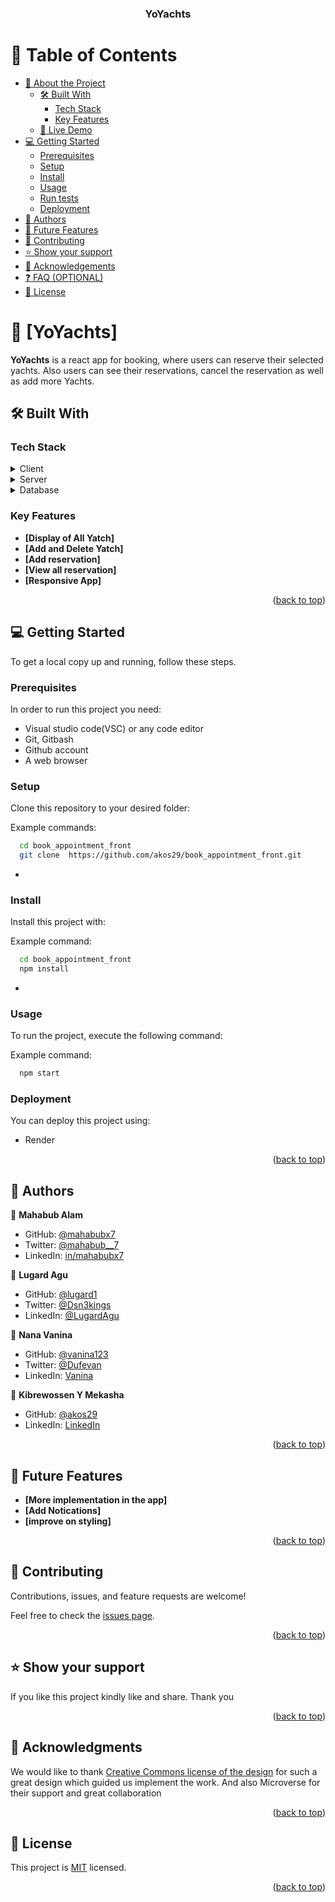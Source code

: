 <a name="readme-top"></a>
<div align="center">

  <h3><b>YoYachts</b></h3>

</div>

# 📗 Table of Contents

- [📖 About the Project](#about-project)
  - [🛠 Built With](#built-with)
    - [Tech Stack](#tech-stack)
    - [Key Features](#key-features)
  - [🚀 Live Demo](#live-demo)
- [💻 Getting Started](#getting-started)
  - [Prerequisites](#prerequisites)
  - [Setup](#setup)
  - [Install](#install)
  - [Usage](#usage)
  - [Run tests](#run-tests)
  - [Deployment](#deployment)
- [👥 Authors](#authors)
- [🔭 Future Features](#future-features)
- [🤝 Contributing](#contributing)
- [⭐️ Show your support](#support)
- [🙏 Acknowledgements](#acknowledgements)
- [❓ FAQ (OPTIONAL)](#faq)
- [📝 License](#license)


# 📖 [YoYachts] <a name="about-project"></a>


**YoYachts** is a react app for booking, where users can reserve their selected yachts. Also users can see their reservations, cancel the reservation as well as add more Yachts.

## 🛠 Built With <a name="built-with"></a>

### Tech Stack <a name="tech-stack"></a>

<details>
  <summary>Client</summary>
  <ul>
    <li><a href="https://reactjs.org/">React.js</a></li>
  </ul>
</details>

<details>
  <summary>Server</summary>
  <ul>
    <li><a href="https://expressjs.com/">Express.js</a></li>
  </ul>
</details>

<details>
<summary>Database</summary>
  <ul>
    <li><a href="https://www.postgresql.org/">PostgreSQL</a></li>
  </ul>
</details>


### Key Features <a name="key-features"></a>

- **[Display of All Yatch]**
- **[Add and Delete Yatch]**
- **[Add reservation]**
- **[View all reservation]**
- **[Responsive App]**

<p align="right">(<a href="#readme-top">back to top</a>)</p>


<!-- ## 🚀 Live Demo <a name="live-demo"></a>

> Add a link to your deployed project.

- [Live Demo Link](https://google.com)

<p align="right">(<a href="#readme-top">back to top</a>)</p> -->


## 💻 Getting Started <a name="getting-started"></a>


To get a local copy up and running, follow these steps.

### Prerequisites

In order to run this project you need:
- Visual studio code(VSC) or any code editor
- Git, Gitbash
- Github account
- A web browser

### Setup

Clone this repository to your desired folder:


Example commands:

```sh
  cd book_appointment_front
  git clone  https://github.com/akos29/book_appointment_front.git
```
-

### Install

Install this project with:


Example command:

```sh
  cd book_appointment_front
  npm install
```
-

### Usage

To run the project, execute the following command:


Example command:

```sh
  npm start
```

### Deployment

You can deploy this project using:
- Render

<p align="right">(<a href="#readme-top">back to top</a>)</p>

<!-- AUTHORS -->

## 👥 Authors <a name="authors"></a>

👤 **Mahabub Alam**

- GitHub: [@mahabubx7](https://github.com/mahabubx7)
- Twitter: [@mahabub\_\_7](https://twitter.com/mahabub__7)
- LinkedIn: [in/mahabubx7](https://linkedin.com/in/mahabubx7)

👤 **Lugard Agu**

- GitHub: [@lugard1](https://github.com/lugard1)
- Twitter: [@Dsn3kings](https://twitter.com/Dsn3kings)
- LinkedIn: [@LugardAgu](https://www.linkedin.com/in/lugardagu)

👤 **Nana Vanina**
- GitHub: [@vanina123](https://github.com/vanina123)
- Twitter: [@Dufevan](https://twitter.com/DufeVanina)
- LinkedIn: [Vanina](https://www.linkedin.com/in/larissa-vanina/)

👤 **Kibrewossen Y Mekasha**

- GitHub: [@akos29](https://github.com/akos29)
- LinkedIn: [LinkedIn](https://www.linkedin.com/in/kibrewossen-y-mekasha/)

<p align="right">(<a href="#readme-top">back to top</a>)</p>


## 🔭 Future Features <a name="future-features"></a>

- **[More implementation in the app]**
- **[Add Notications]**
- **[improve on styling]**

<p align="right">(<a href="#readme-top">back to top</a>)</p>

## 🤝 Contributing <a name="contributing"></a>

Contributions, issues, and feature requests are welcome!

Feel free to check the [issues page](../../issues/).

<p align="right">(<a href="#readme-top">back to top</a>)</p>

## ⭐️ Show your support <a name="support"></a>


If you like this project kindly like and share. Thank you

<p align="right">(<a href="#readme-top">back to top</a>)</p>


## 🙏 Acknowledgments <a name="acknowledgements"></a>


We would like to thank [Creative Commons license of the design](https://creativecommons.org/licenses/by-nc/4.0/) for such a great design which guided us implement the work. And also Microverse for their support and great collaboration

<p align="right">(<a href="#readme-top">back to top</a>)</p>


## 📝 License <a name="license"></a>

This project is [MIT](./MIT.md) licensed.

<p align="right">(<a href="#readme-top">back to top</a>)</p>
